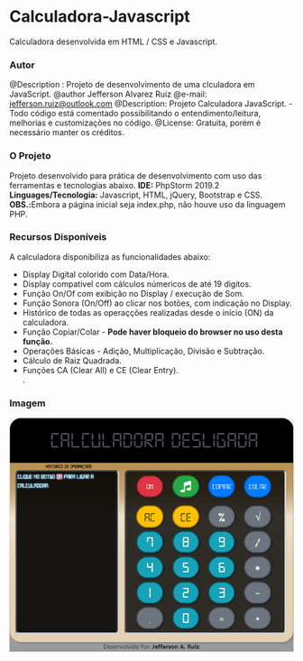 # Calculadora-Javascript
Calculadora desenvolvida em HTML / CSS e Javascript.

### Autor
@Description : Projeto de desenvolvimento de uma clculadora em JavaScript.
@author Jefferson Alvarez Ruiz
@e-mail: jefferson.ruiz@outlook.com
@Description: Projeto Calculadora JavaScript. - Todo código está comentado possibilitando o entendimento/leitura, melhorias e customizações no código.
@License: Gratuita, porém é necessário manter os créditos.

### O Projeto 
Projeto desenvolvido para prática de desenvolvimento com uso das ferramentas e tecnologias abaixo.
<strong>IDE:</strong> PhpStorm 2019.2 
<strong>Linguages/Tecnologia:</strong> Javascript, HTML, jQuery, Bootstrap e CSS.
<strong>OBS.:</strong>Embora a página inicial seja index.php, não houve uso da linguagem PHP.

### Recursos Disponíveis
A calculadora disponibiliza as funcionalidades abaixo:
  <ul>
  <li>Display Digital colorido com Data/Hora.</li>
  <li>Display compativel com cálculos númericos de até 19 digitos.</li>
  <li>Função On/Of com exibição no Display / execução de Som.</li>
  <li>Função Sonora (On/Off) ao clicar nos botões, com indicação no Display.</li>
  <li>Histórico de todas as operaçções realizadas desde o início (ON) da calculadora.</li>
  <li>Função Copiar/Colar - <strong>Pode haver bloqueio do browser no uso desta função.</strong></li>
  <li>Operações Básicas - Adição, Multiplicação, Divisão e Subtração.</li>
  <li>Cálculo de Raiz Quadrada.</li>
  <li>Funções CA (Clear All) e CE (Clear Entry).</Li>.
  </ul>
  
  ### Imagem
  <img src="https://github.com/JeffersonARuiz/Calculadora-Javascript/blob/master/images/Calculadora.PNG" alt="Calculadora Javascript"/>
